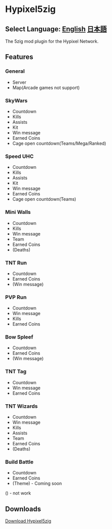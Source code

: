# Hypixel5zig
## Select Language: [English](en_US.md) [日本語](ja_JP.md)
The 5zig mod plugin for the Hypixel Network.
## Features
### General
- Server
- Map(Arcade games not support)
### SkyWars
- Countdown
- Kills
- Assists
- Kit
- Win message
- Earned Coins
- Cage open countdown(Teams/Mega/Ranked)
### Speed UHC
- Countdown
- Kills
- Assists
- Kit
- Win message
- Earned Coins
- Cage open countdown(Teams)
### Mini Walls
- Countdown
- Kills
- Win message
- Team
- Earned Coins
- (Deaths)
### TNT Run
- Countdown
- Earned Coins
- (Win message)
### PVP Run
- Countdown
- Win message
- Kills
- Earned Coins
### Bow Spleef
- Countdown
- Earned Coins
- (Win message)
### TNT Tag
- Countdown
- Win message
- Earned Coins
### TNT Wizards
- Countdown
- Win message
- Kills
- Assists
- Team
- Earned Coins
- (Deaths)
### Build Battle
- Countdown
- Earned Coins
- (Theme) - Coming soon

() - not work
## Downloads
[Download Hypixel5zig](https://github.com/SuikaWars/Hypixel5zig/releases/)
